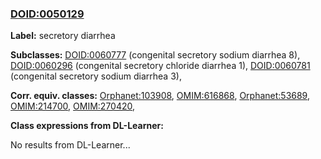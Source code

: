 
### [DOID:0050129](http://purl.obolibrary.org/obo/DOID_0050129)
**Label:** secretory diarrhea

**Subclasses:** [DOID:0060777](http://purl.obolibrary.org/obo/DOID_0060777) (congenital secretory sodium diarrhea 8), [DOID:0060296](http://purl.obolibrary.org/obo/DOID_0060296) (congenital secretory chloride diarrhea 1), [DOID:0060781](http://purl.obolibrary.org/obo/DOID_0060781) (congenital secretory sodium diarrhea 3), 

**Corr. equiv. classes:** [Orphanet:103908](http://www.orpha.net/ORDO/Orphanet_103908), [OMIM:616868](http://purl.obolibrary.org/obo/OMIM_616868), [Orphanet:53689](http://www.orpha.net/ORDO/Orphanet_53689), [OMIM:214700](http://purl.obolibrary.org/obo/OMIM_214700), [OMIM:270420](http://purl.obolibrary.org/obo/OMIM_270420), 

**Class expressions from DL-Learner:**

No results from DL-Learner...




